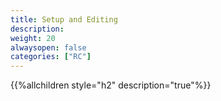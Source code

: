 ```yaml
---
title: Setup and Editing
description:
weight: 20
alwaysopen: false
categories: ["RC"]
---
```


{{%allchildren style="h2" description="true"%}}
